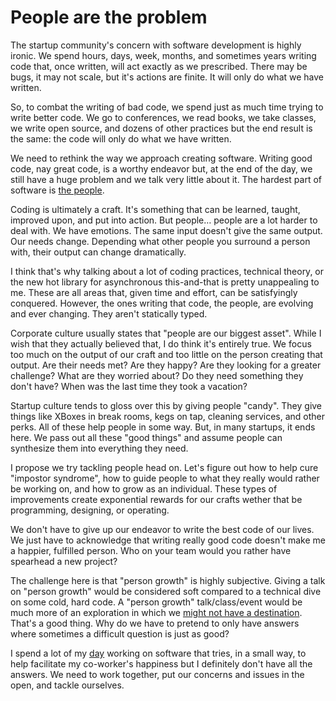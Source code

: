 # People are the problem

The startup community's concern with software development is highly ironic. We spend hours, days, week, months, and sometimes years writing code that, once written, will act exactly as we prescribed. There may be bugs, it may not scale, but it's actions are finite. It will only do what we have written.

So, to combat the writing of bad code, we spend just as much time trying to write better code. We go to conferences, we read books, we take classes, we write open source, and dozens of other practices but the end result is the same: the code will only do what we have written.

We need to rethink the way we approach creating software. Writing good code, nay great code, is a worthy endeavor but, at the end of the day, we still have a huge problem and we talk very little about it. The hardest part of software is [the people](https://twitter.com/maddox/status/366888196098895872).

Coding is ultimately a craft. It's something that can be learned, taught, improved upon, and put into action. But people… people are a lot harder to deal with. We have emotions. The same input doesn't give the same output. Our needs change. Depending what other people you surround a person with, their output can change dramatically.

I think that's why talking about a lot of coding practices, technical theory, or the new hot library for asynchronous this-and-that is pretty unappealing to me. These are all areas that, given time and effort, can be satisfyingly conquered. However, the ones writing that code, the people, are evolving and ever changing. They aren't statically typed.

Corporate culture usually states that "people are our biggest asset". While I wish that they actually believed that, I do think it's entirely true. We focus too much on the output of our craft and too little on the person creating that output. Are their needs met? Are they happy? Are they looking for a greater challenge? What are they worried about? Do they need something they don't have? When was the last time they took a vacation?

Startup culture tends to gloss over this by giving people "candy". They give things like XBoxes in break rooms, kegs on tap, cleaning services, and other perks. All of these help people in some way. But, in many startups, it ends here. We pass out all these "good things" and assume people can synthesize them into everything they need.

I propose we try tackling people head on. Let's figure out how to help cure "impostor syndrome", how to guide people to what they really would rather be working on, and how to grow as an individual. These types of improvements create exponential rewards for our crafts wether that be programming, designing, or operating.

We don't have to give up our endeavor to write the best code of our lives. We just have to acknowledge that writing really good code doesn't make me a happier, fulfilled person. Who on your team would you rather have spearhead a new project?

The challenge here is that "person growth" is highly subjective. Giving a talk on "person growth" would be considered soft compared to a technical dive on some cold, hard code. A "person growth" talk/class/event would be much more of an exploration in which we [might not have a destination](http://kyledaigle.com/2013/08/10/who-you-want-to-be.html). That's a good thing. Why do we have to pretend to only have answers where sometimes a difficult question is just as good?

I spend a lot of my [day](http://github.com) working on software that tries, in a small way, to help facilitate my co-worker's happiness but I definitely don't have all the answers. We need to work together, put our concerns and issues in the open, and tackle ourselves.